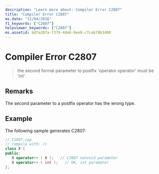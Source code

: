```yaml
---
description: "Learn more about: Compiler Error C2807"
title: "Compiler Error C2807"
ms.date: "11/04/2016"
f1_keywords: ["C2807"]
helpviewer_keywords: ["C2807"]
ms.assetid: bd7a207a-f379-4de6-8ee8-c7cab78b3480
---
```

# Compiler Error C2807

> the second formal parameter to postfix 'operator operator' must be 'int'

## Remarks

The second parameter to a postfix operator has the wrong type.

## Example

The following sample generates C2807:

```cpp
// C2807.cpp
// compile with: /c
class X {
public:
   X operator++ ( X );   // C2807 nonvoid parameter
   X operator++ ( int );   // OK, int parameter
};
```
